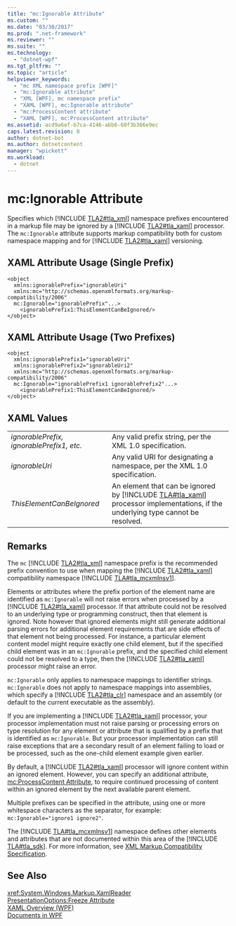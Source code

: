 ```yaml
---
title: "mc:Ignorable Attribute"
ms.custom: ""
ms.date: "03/30/2017"
ms.prod: ".net-framework"
ms.reviewer: ""
ms.suite: ""
ms.technology: 
  - "dotnet-wpf"
ms.tgt_pltfrm: ""
ms.topic: "article"
helpviewer_keywords: 
  - "mc XML namespace prefix [WPF]"
  - "mc:Ignorable attribute"
  - "XML [WPF], mc namespace prefix"
  - "XAML [WPF], mc:Ignorable attribute"
  - "mc:ProcessContent attribute"
  - "XAML [WPF], mc:ProcessContent attribute"
ms.assetid: acd9a6ef-b7ca-4146-abb6-60f3b366e9ec
caps.latest.revision: 8
author: dotnet-bot
ms.author: dotnetcontent
manager: "wpickett"
ms.workload: 
  - dotnet
---
```

# mc:Ignorable Attribute
Specifies which [!INCLUDE [TLA2#tla_xml](../../../../includes/tla2sharptla-xml-md.md)] namespace prefixes encountered in a markup file may be ignored by a [!INCLUDE [TLA2#tla_xaml](../../../../includes/tla2sharptla-xaml-md.md)] processor. The `mc:Ignorable` attribute supports markup compatibility both for custom namespace mapping and for [!INCLUDE [TLA2#tla_xaml](../../../../includes/tla2sharptla-xaml-md.md)] versioning.  

## XAML Attribute Usage (Single Prefix)  

```  
<object  
  xmlns:ignorablePrefix="ignorableUri"  
  xmlns:mc="http://schemas.openxmlformats.org/markup-compatibility/2006"  
  mc:Ignorable="ignorablePrefix"...>  
    <ignorablePrefix1:ThisElementCanBeIgnored/>  
</object>  
```  

## XAML Attribute Usage (Two Prefixes)  

```  
<object  
  xmlns:ignorablePrefix1="ignorableUri"  
  xmlns:ignorablePrefix2="ignorableUri2"  
  xmlns:mc="http://schemas.openxmlformats.org/markup-compatibility/2006"  
  mc:Ignorable="ignorablePrefix1 ignorablePrefix2"...>  
    <ignorablePrefix1:ThisElementCanBeIgnored/>  
</object>  
```  

## XAML Values  


|                                           |                                                                                                                                                                                |
|-------------------------------------------|--------------------------------------------------------------------------------------------------------------------------------------------------------------------------------|
| *ignorablePrefix, ignorablePrefix1, etc.* |                                                            Any valid prefix string, per the XML 1.0 specification.                                                             |
|              *ignorableUri*               |                                                   Any valid URI for designating a namespace, per the XML 1.0 specification.                                                    |
|         *ThisElementCanBeIgnored*         | An element that can be ignored by [!INCLUDE [TLA#tla_xaml](../../../../includes/tlasharptla-xaml-md.md)] processor implementations, if the underlying type cannot be resolved. |

## Remarks  
 The `mc` [!INCLUDE [TLA2#tla_xml](../../../../includes/tla2sharptla-xml-md.md)] namespace prefix is the recommended prefix convention to use when mapping the [!INCLUDE [TLA2#tla_xaml](../../../../includes/tla2sharptla-xaml-md.md)] compatibility namespace [!INCLUDE [TLA#tla_mcxmlnsv1](../../../../includes/tlasharptla-mcxmlnsv1-md.md)].  

 Elements or attributes where the prefix portion of the element name are identified as `mc:Ignorable` will not raise errors when processed by a [!INCLUDE [TLA2#tla_xaml](../../../../includes/tla2sharptla-xaml-md.md)] processor. If that attribute could not be resolved to an underlying type or programming construct, then that element is ignored. Note however that ignored elements might still generate additional parsing errors for additional element requirements that are side effects of that element not being processed. For instance, a particular element content model might require exactly one child element, but if the specified child element was in an `mc:Ignorable` prefix, and the specified child element could not be resolved to a type, then the [!INCLUDE [TLA2#tla_xaml](../../../../includes/tla2sharptla-xaml-md.md)] processor might raise an error.  

 `mc:Ignorable` only applies to namespace mappings to identifier strings. `mc:Ignorable` does not apply to namespace mappings into assemblies, which specify a [!INCLUDE [TLA2#tla_clr](../../../../includes/tla2sharptla-clr-md.md)] namespace and an assembly (or default to the current executable as the assembly).  

 If you are implementing a [!INCLUDE [TLA2#tla_xaml](../../../../includes/tla2sharptla-xaml-md.md)] processor, your processor implementation must not raise parsing or processing errors on type resolution for any element or attribute that is qualified by a prefix that is identified as `mc:Ignorable`. But your processor implementation can still raise exceptions that are a secondary result of an element failing to load or be processed, such as the one-child element example given earlier.  

 By default, a [!INCLUDE [TLA2#tla_xaml](../../../../includes/tla2sharptla-xaml-md.md)] processor will ignore content within an ignored element. However, you can specify an additional attribute, [mc:ProcessContent Attribute](../../../../docs/framework/wpf/advanced/mc-processcontent-attribute.md), to require continued processing of content within an ignored element by the next available parent element.  

 Multiple prefixes can be specified in the attribute, using one or more whitespace characters as the separator, for example: `mc:Ignorable="ignore1 ignore2"`.  

 The [!INCLUDE [TLA#tla_mcxmlnsv1](../../../../includes/tlasharptla-mcxmlnsv1-md.md)] namespace defines other elements and attributes that are not documented within this area of the [!INCLUDE [TLA#tla_sdk](../../../../includes/tlasharptla-sdk-md.md)]. For more information, see [XML Markup Compatibility Specification](http://go.microsoft.com/fwlink/?LinkId=73824).  

## See Also  
 <xref:System.Windows.Markup.XamlReader>  
 [PresentationOptions:Freeze Attribute](../../../../docs/framework/wpf/advanced/presentationoptions-freeze-attribute.md)  
 [XAML Overview (WPF)](../../../../docs/framework/wpf/advanced/xaml-overview-wpf.md)  
 [Documents in WPF](../../../../docs/framework/wpf/advanced/documents-in-wpf.md)
